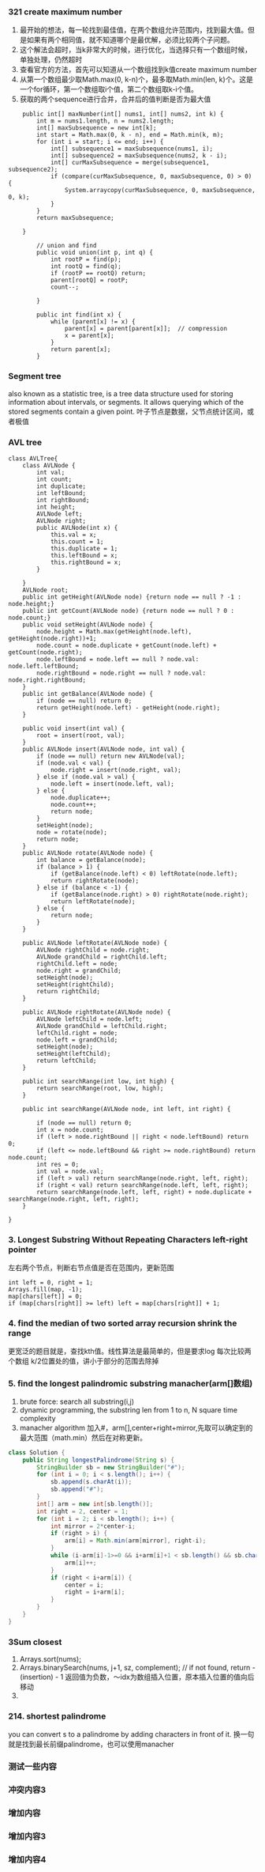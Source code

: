 ### 321 create maximum number
1. 最开始的想法，每一轮找到最佳值，在两个数组允许范围内，找到最大值。但是如果有两个相同值，就不知道哪个是最优解，必须比较两个子问题。
2. 这个解法会超时，当k非常大的时候，进行优化，当选择只有一个数组时候，单独处理，仍然超时
3. 查看官方的方法，首先可以知道从一个数组找到k值create maximum number
4. 从第一个数组最少取Math.max(0, k-n)个，最多取Math.min(len, k)个。这是一个for循环，第一个数组取i个值，第二个数组取k-i个值。
5. 获取的两个sequence进行合并，合并后的值判断是否为最大值

```
    public int[] maxNumber(int[] nums1, int[] nums2, int k) {
        int m = nums1.length, n = nums2.length;
        int[] maxSubsequence = new int[k];
        int start = Math.max(0, k - n), end = Math.min(k, m);
        for (int i = start; i <= end; i++) {
            int[] subsequence1 = maxSubsequence(nums1, i);
            int[] subsequence2 = maxSubsequence(nums2, k - i);
            int[] curMaxSubsequence = merge(subsequence1, subsequence2);
            if (compare(curMaxSubsequence, 0, maxSubsequence, 0) > 0) {
                System.arraycopy(curMaxSubsequence, 0, maxSubsequence, 0, k);
            }
        }
        return maxSubsequence;

    }

        // union and find
        public void union(int p, int q) {
            int rootP = find(p);
            int rootQ = find(q);
            if (rootP == rootQ) return;
            parent[rootQ] = rootP;
            count--;

        }

        public int find(int x) {
            while (parent[x] != x) {
                parent[x] = parent[parent[x]];  // compression
                x = parent[x];
            }
            return parent[x];
        }

```
### Segment tree
also known as a statistic tree, is a tree data structure used for storing information about intervals, or segments. 
It allows querying which of the stored segments contain a given point.
叶子节点是数据，父节点统计区间，或者极值

### AVL tree

```
class AVLTree{
    class AVLNode {
        int val;
        int count;
        int duplicate;
        int leftBound;
        int rightBound;
        int height;
        AVLNode left;
        AVLNode right;
        public AVLNode(int x) {
            this.val = x;
            this.count = 1;
            this.duplicate = 1;
            this.leftBound = x;
            this.rightBound = x;
        }

    }
    AVLNode root;
    public int getHeight(AVLNode node) {return node == null ? -1 : node.height;}
    public int getCount(AVLNode node) {return node == null ? 0 : node.count;}
    public void setHeight(AVLNode node) {
        node.height = Math.max(getHeight(node.left), getHeight(node.right))+1;
        node.count = node.duplicate + getCount(node.left) + getCount(node.right);
        node.leftBound = node.left == null ? node.val: node.left.leftBound;
        node.rightBound = node.right == null ? node.val: node.right.rightBound;
    }
    public int getBalance(AVLNode node) {
        if (node == null) return 0;
        return getHeight(node.left) - getHeight(node.right);
    }

    public void insert(int val) {
        root = insert(root, val);
    }
    public AVLNode insert(AVLNode node, int val) {
        if (node == null) return new AVLNode(val);
        if (node.val < val) {
            node.right = insert(node.right, val);
        } else if (node.val > val) {
            node.left = insert(node.left, val);
        } else {
            node.duplicate++;
            node.count++;
            return node;
        }
        setHeight(node);
        node = rotate(node);
        return node;
    }
    public AVLNode rotate(AVLNode node) {
        int balance = getBalance(node);
        if (balance > 1) {
            if (getBalance(node.left) < 0) leftRotate(node.left);
            return rightRotate(node);
        } else if (balance < -1) {
            if (getBalance(node.right) > 0) rightRotate(node.right);
            return leftRotate(node);
        } else {
            return node;
        }
    }

    public AVLNode leftRotate(AVLNode node) {
        AVLNode rightChild = node.right;
        AVLNode grandChild = rightChild.left;
        rightChild.left = node;
        node.right = grandChild;
        setHeight(node);
        setHeight(rightChild);
        return rightChild;
    }

    public AVLNode rightRotate(AVLNode node) {
        AVLNode leftChild = node.left;
        AVLNode grandChild = leftChild.right;
        leftChild.right = node;
        node.left = grandChild;
        setHeight(node);
        setHeight(leftChild);
        return leftChild;
    }

    public int searchRange(int low, int high) {
        return searchRange(root, low, high);
    }

    public int searchRange(AVLNode node, int left, int right) {

        if (node == null) return 0;
        int x = node.count;
        if (left > node.rightBound || right < node.leftBound) return 0;
        if (left <= node.leftBound && right >= node.rightBound) return node.count;
        int res = 0;
        int val = node.val;
        if (left > val) return searchRange(node.right, left, right);
        if (right < val) return searchRange(node.left, left, right);
        return searchRange(node.left, left, right) + node.duplicate + searchRange(node.right, left, right);
    }

}
```
### 3. Longest Substring Without Repeating Characters    left-right pointer
左右两个节点，判断右节点值是否在范围内，更新范围
```
int left = 0, right = 1;
Arrays.fill(map, -1);
map[chars[left]] = 0;
if (map[chars[right]] >= left) left = map[chars[right]] + 1;
```
### 4. find the median of two sorted array               recursion shrink the range
更宽泛的题目就是，查找kth值。线性算法是最简单的，但是要求log
每次比较两个数组 k/2位置处的值，讲小于部分的范围去除掉
### 5. find the longest palindromic substring            manacher(arm[]数组)
1. brute force: search all substring(i,j)
2. dynamic programming, the substring len from 1 to n, N square time complexity
3. manacher algorithm  加入#，arm[],center+right+mirror,先取可以确定到的最大范围（math.min）然后在对称更新。
```java
class Solution {
    public String longestPalindrome(String s) {
        StringBuilder sb = new StringBuilder("#");
        for (int i = 0; i < s.length(); i++) {
            sb.append(s.charAt(i));
            sb.append("#");
        }
        int[] arm = new int[sb.length()];
        int right = 2, center = 1;
        for (int i = 2; i < sb.length(); i++) {
            int mirror = 2*center-i;
            if (right > i) {
                arm[i] = Math.min(arm[mirror], right-i);
            }
            while (i-arm[i]-1>=0 && i+arm[i]+1 < sb.length() && sb.charAt(i-arm[i]-1) == sb.charAt(i+arm[i]+1)) {
                arm[i]++;
            }
            if (right < i+arm[i]) {
                center = i;
                right = i+arm[i];
            }
        }
    }
}
```
### 3Sum closest
1. Arrays.sort(nums);
2. Arrays.binarySearch(nums, j+1, sz, complement); // if not found, return - (insertion) - 1
   返回值为负数，～idx为数组插入位置，原本插入位置的值向后移动
3. 

### 214. shortest palindrome
you can convert s to a palindrome by adding characters in front of it.
换一句就是找到最长前缀palindrome，也可以使用manacher


### 测试一些内容
### 冲突内容3
### 增加内容
### 增加内容3
### 增加内容4